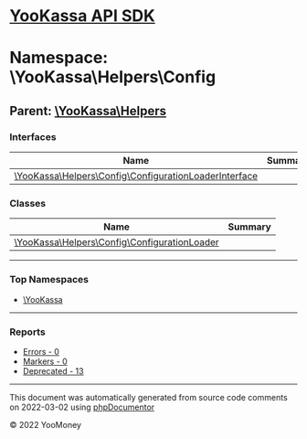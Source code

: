 # [YooKassa API SDK](../home.md)

# Namespace: \YooKassa\Helpers\Config

## Parent: [\YooKassa\Helpers](../namespaces/yookassa-helpers.md)

### Interfaces

| Name | Summary |
| ---- | ------- |
| [\YooKassa\Helpers\Config\ConfigurationLoaderInterface](../classes/YooKassa-Helpers-Config-ConfigurationLoaderInterface.md) |  |

### Classes

| Name | Summary |
| ---- | ------- |
| [\YooKassa\Helpers\Config\ConfigurationLoader](../classes/YooKassa-Helpers-Config-ConfigurationLoader.md) |  |

---

### Top Namespaces

* [\YooKassa](../namespaces/yookassa.md)

---

### Reports
* [Errors - 0](../reports/errors.md)
* [Markers - 0](../reports/markers.md)
* [Deprecated - 13](../reports/deprecated.md)

---

This document was automatically generated from source code comments on 2022-03-02 using [phpDocumentor](http://www.phpdoc.org/)

&copy; 2022 YooMoney